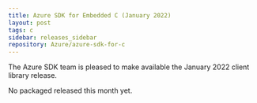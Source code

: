 ```yaml
---
title: Azure SDK for Embedded C (January 2022)
layout: post
tags: c
sidebar: releases_sidebar
repository: Azure/azure-sdk-for-c
---
```


The Azure SDK team is pleased to make available the January 2022 client library release.

No packaged released this month yet.